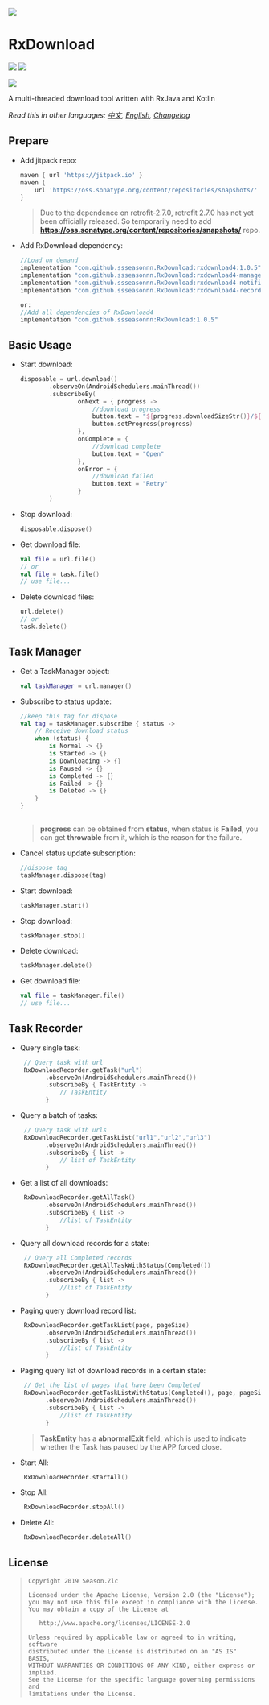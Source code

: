 ![](usage.png)

# RxDownload

![](https://img.shields.io/badge/language-kotlin-brightgreen.svg) ![](https://img.shields.io/badge/RxJava-2.0-blue.svg)

[![](https://jitpack.io/v/ssseasonnn/RxDownload.svg)](https://jitpack.io/#ssseasonnn/RxDownload)

A multi-threaded download tool written with RxJava and Kotlin

*Read this in other languages: [中文](README.ch.md), [English](README.md), [Changelog](CHANGELOG.md)* 

## Prepare

- Add jitpack repo:

    ```gradle
    maven { url 'https://jitpack.io' }
    maven {
        url 'https://oss.sonatype.org/content/repositories/snapshots/'
    }
    ```

    > Due to the dependence on retrofit-2.7.0, retrofit 2.7.0 has not yet been officially released.
    So temporarily need to add **https://oss.sonatype.org/content/repositories/snapshots/** repo.
    
- Add RxDownload dependency:

    ```gradle
    //Load on demand
    implementation "com.github.ssseasonnn.RxDownload:rxdownload4:1.0.5"
    implementation "com.github.ssseasonnn.RxDownload:rxdownload4-manager:1.0.5"
    implementation "com.github.ssseasonnn.RxDownload:rxdownload4-notification:1.0.5"
    implementation "com.github.ssseasonnn.RxDownload:rxdownload4-recorder:1.0.5"
    
    or: 
    //Add all dependencies of RxDownload4
    implementation "com.github.ssseasonnn:RxDownload:1.0.5"
    ```

## Basic Usage

- Start download:

    ```kotlin
    disposable = url.download()
            .observeOn(AndroidSchedulers.mainThread())
            .subscribeBy(
                    onNext = { progress ->
                        //download progress
                        button.text = "${progress.downloadSizeStr()}/${progress.totalSizeStr()}"
                        button.setProgress(progress)
                    },
                    onComplete = {
                        //download complete
                        button.text = "Open"
                    },
                    onError = {
                        //download failed
                        button.text = "Retry"
                    }
            )    
    ```

- Stop download:

    ```kotlin
    disposable.dispose()    
    ```
    
- Get download file:

    ```kotlin
    val file = url.file()
    // or
    val file = task.file() 
    // use file...   
    ```
    
- Delete download files:

    ```kotlin
    url.delete()
    // or
    task.delete() 
    ```

## Task Manager

- Get a TaskManager object:

    ```kotlin
    val taskManager = url.manager()
    ```
    
- Subscribe to status update:

    ```kotlin
   //keep this tag for dispose
   val tag = taskManager.subscribe { status ->
        // Receive download status
        when (status) {
            is Normal -> {}
            is Started -> {}
            is Downloading -> {}
            is Paused -> {}
            is Completed -> {}
            is Failed -> {}
            is Deleted -> {}
        }
    }
        
    ``` 
    
    > **progress** can be obtained from **status**, when status is **Failed**, 
    you can get **throwable** from it, which is the reason for the failure.
    
- Cancel status update subscription:

    ```kotlin
    //dispose tag
    taskManager.dispose(tag)
    ```
    
- Start download:

    ```kotlin
    taskManager.start()
    ```

- Stop download:

    ```kotlin
    taskManager.stop()
    ```
    
- Delete download:

    ```kotlin
    taskManager.delete()
    ```

- Get download file:

    ```kotlin
    val file = taskManager.file() 
    // use file...   
    ```
    
## Task Recorder

- Query single task:

    ```kotlin
     // Query task with url
     RxDownloadRecorder.getTask("url")
           .observeOn(AndroidSchedulers.mainThread())
           .subscribeBy { TaskEntity ->
               // TaskEntity                        
           } 
    ``` 
    
- Query a batch of tasks:

    ```kotlin
     // Query task with urls
     RxDownloadRecorder.getTaskList("url1","url2","url3")
           .observeOn(AndroidSchedulers.mainThread())
           .subscribeBy { list ->
               // list of TaskEntity                        
           } 
    ```    
    
- Get a list of all downloads:

    ```kotlin
     RxDownloadRecorder.getAllTask()
           .observeOn(AndroidSchedulers.mainThread())
           .subscribeBy { list ->
               //list of TaskEntity                        
           }
    ```
    
- Query all download records for a state:

    ```kotlin
     // Query all Completed records
     RxDownloadRecorder.getAllTaskWithStatus(Completed())
           .observeOn(AndroidSchedulers.mainThread())
           .subscribeBy { list ->
               //list of TaskEntity                        
           } 
    ``` 
    
- Paging query download record list:

    ```kotlin
     RxDownloadRecorder.getTaskList(page, pageSize)
           .observeOn(AndroidSchedulers.mainThread())
           .subscribeBy { list ->
               //list of TaskEntity                        
           }
    ```
    
- Paging query list of download records in a certain state:

    ```kotlin
     // Get the list of pages that have been Completed
     RxDownloadRecorder.getTaskListWithStatus(Completed(), page, pageSize)
           .observeOn(AndroidSchedulers.mainThread())
           .subscribeBy { list ->
               //list of TaskEntity                        
           }
    ```

    > **TaskEntity** has a **abnormalExit** field, 
    which is used to indicate whether the Task has paused by the APP forced close.

- Start All:

    ```kotlin
     RxDownloadRecorder.startAll()
    ```
    
- Stop All:

    ```kotlin
     RxDownloadRecorder.stopAll()
    ```
    
- Delete All:

    ```kotlin
     RxDownloadRecorder.deleteAll()
    ```

## License

> ```
> Copyright 2019 Season.Zlc
>
> Licensed under the Apache License, Version 2.0 (the "License");
> you may not use this file except in compliance with the License.
> You may obtain a copy of the License at
>
>    http://www.apache.org/licenses/LICENSE-2.0
>
> Unless required by applicable law or agreed to in writing, software
> distributed under the License is distributed on an "AS IS" BASIS,
> WITHOUT WARRANTIES OR CONDITIONS OF ANY KIND, either express or implied.
> See the License for the specific language governing permissions and
> limitations under the License.
> ```
